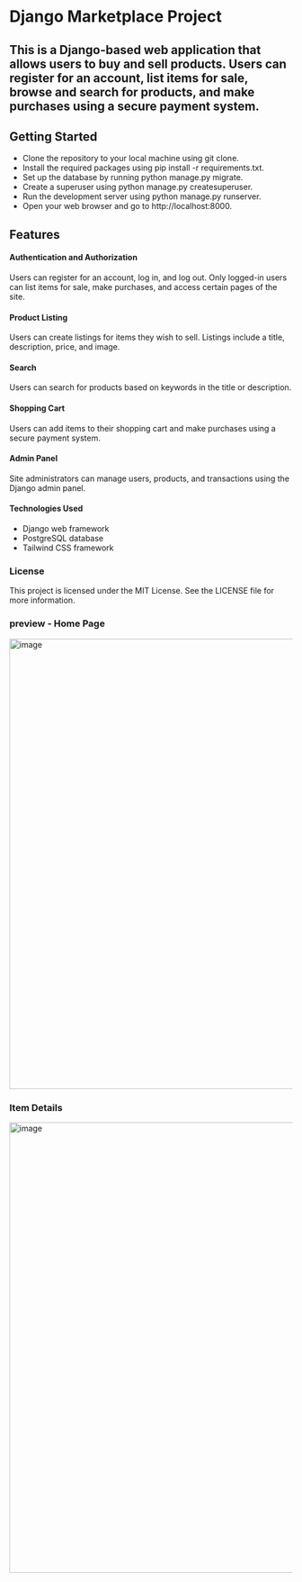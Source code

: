 # Django Marketplace Project
## This is a Django-based web application that allows users to buy and sell products. Users can register for an account, list items for sale, browse and search for products, and make purchases using a secure payment system.

## Getting Started
* Clone the repository to your local machine using git clone.
* Install the required packages using pip install -r requirements.txt.
* Set up the database by running python manage.py migrate.
* Create a superuser using python manage.py createsuperuser.
* Run the development server using python manage.py runserver.
* Open your web browser and go to http://localhost:8000.
## Features
#### Authentication and Authorization
Users can register for an account, log in, and log out. Only logged-in users can list items for sale, make purchases, and access certain pages of the site.

#### Product Listing
Users can create listings for items they wish to sell. Listings include a title, description, price, and image.

####  Search
Users can search for products based on keywords in the title or description.

#### Shopping Cart
Users can add items to their shopping cart and make purchases using a secure payment system.

#### Admin Panel
Site administrators can manage users, products, and transactions using the Django admin panel.

#### Technologies Used
* Django web framework
* PostgreSQL database
* Tailwind CSS framework


### License
This project is licensed under the MIT License. See the LICENSE file for more information.

### preview - Home Page

<img width="800" alt="image" src="https://user-images.githubusercontent.com/89039091/232609559-4f1a8b43-a2b6-4ff6-8b1f-d675d8f7932e.png">

### Item Details

<img width="800" alt="image" src="https://user-images.githubusercontent.com/89039091/232610084-cffe7505-3eb2-43c2-864f-bc9bbe46d9d1.png">


